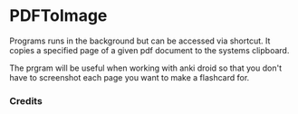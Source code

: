 # PDFToImage
Programs runs in the background but can be accessed via shortcut. It copies a specified page of a given pdf document to the systems clipboard. 

The prgram will be useful when working with anki droid so that you don't have to screenshot each page you want to make a flashcard for. 

### Credits


